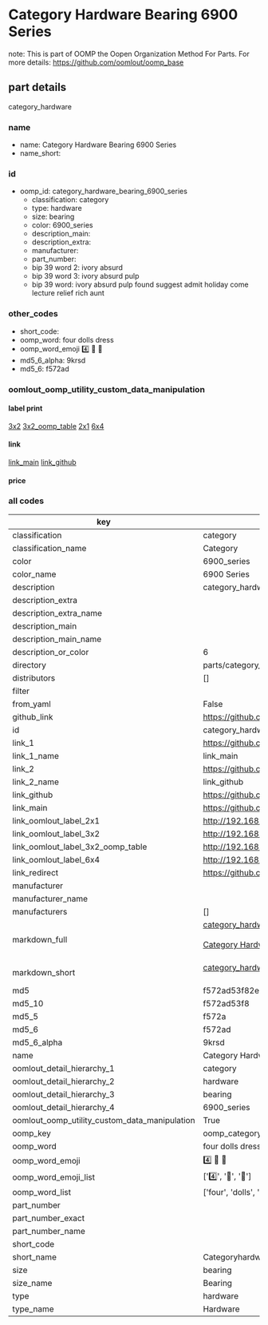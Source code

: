 # Category Hardware Bearing 6900 Series  

note: This is part of OOMP the Oopen Organization Method For Parts. For more details: https://github.com/oomlout/oomp_base

##  part details
  



category_hardware



### name
* name: Category Hardware Bearing 6900 Series
* name_short: 
### id
* oomp_id: category_hardware_bearing_6900_series
  * classification: category
  * type: hardware
  * size: bearing
  * color: 6900_series
  * description_main: 
  * description_extra: 
  * manufacturer: 
  * part_number: 
  * bip 39 word 2: ivory absurd
  * bip 39 word 3: ivory absurd pulp
  * bip 39 word: ivory absurd pulp found suggest admit holiday come lecture relief rich aunt

### other_codes
* short_code: 
* oomp_word: four dolls dress
* oomp_word_emoji :four: :dolls: :dress:
* md5_6_alpha: 9krsd
* md5_6: f572ad






### oomlout_oomp_utility_custom_data_manipulation
#### label print
[3x2](http://192.168.1.245:1112/?label=oomp%209krsd)
[3x2_oomp_table](http://192.168.1.108:1112/?label=oomp%209krsd)
[2x1](http://192.168.1.242:1112/?label=oomp%209krsd)
[6x4](http://192.168.1.55:1112/?label=oomp%209krsd)    

#### link

[link_main](https://github.com/oomlout/oomlout_oomp_version_1_messy/tree/main/parts/category_hardware_bearing_6900_series) [link_github](https://github.com/oomlout/oomlout_oomp_version_1_messy/tree/main/parts/category_hardware_bearing_6900_series)                             

#### price







### all codes 
| key | value |  
| --- | --- |  
| classification | category |  
| classification_name | Category |  
| color | 6900_series |  
| color_name | 6900 Series |  
| description | category_hardware |  
| description_extra |  |  
| description_extra_name |  |  
| description_main |  |  
| description_main_name |  |  
| description_or_color | 6  |  
| directory | parts/category_hardware_bearing_6900_series |  
| distributors | [] |  
| filter |  |  
| from_yaml | False |  
| github_link | https://github.com/oomlout/oomlout_oomp_part_src/tree/main/parts/category_hardware_bearing_6900_series |  
| id | category_hardware_bearing_6900_series |  
| link_1 | https://github.com/oomlout/oomlout_oomp_version_1_messy/tree/main/parts/category_hardware_bearing_6900_series |  
| link_1_name | link_main |  
| link_2 | https://github.com/oomlout/oomlout_oomp_version_1_messy/tree/main/parts/category_hardware_bearing_6900_series |  
| link_2_name | link_github |  
| link_github | https://github.com/oomlout/oomlout_oomp_version_1_messy/tree/main/parts/category_hardware_bearing_6900_series |  
| link_main | https://github.com/oomlout/oomlout_oomp_version_1_messy/tree/main/parts/category_hardware_bearing_6900_series |  
| link_oomlout_label_2x1 | http://192.168.1.242:1112/?label=oomp%209krsd |  
| link_oomlout_label_3x2 | http://192.168.1.245:1112/?label=oomp%209krsd |  
| link_oomlout_label_3x2_oomp_table | http://192.168.1.108:1112/?label=oomp%209krsd |  
| link_oomlout_label_6x4 | http://192.168.1.55:1112/?label=oomp%209krsd |  
| link_redirect | https://github.com/oomlout/oomlout_oomp_version_1_messy/tree/main/parts/category_hardware_bearing_6900_series |  
| manufacturer |  |  
| manufacturer_name |  |  
| manufacturers | [] |  
| markdown_full | [category_hardware_bearing_6900_series](none)<br>[](none)<br>[Category Hardware Bearing 6900 Series](none)<br><br> |  
| markdown_short | [category_hardware_bearing_6900_series](none)<br><br> |  
| md5 | f572ad53f82e0d980eec75c35ac043b7 |  
| md5_10 | f572ad53f8 |  
| md5_5 | f572a |  
| md5_6 | f572ad |  
| md5_6_alpha | 9krsd |  
| name | Category Hardware Bearing 6900 Series |  
| oomlout_detail_hierarchy_1 | category |  
| oomlout_detail_hierarchy_2 | hardware |  
| oomlout_detail_hierarchy_3 | bearing |  
| oomlout_detail_hierarchy_4 | 6900_series |  
| oomlout_oomp_utility_custom_data_manipulation | True |  
| oomp_key | oomp_category_hardware_bearing_6900_series |  
| oomp_word | four dolls dress |  
| oomp_word_emoji | :four: :dolls: :dress: |  
| oomp_word_emoji_list | [':four:', ':dolls:', ':dress:'] |  
| oomp_word_list | ['four', 'dolls', 'dress'] |  
| part_number |  |  
| part_number_exact |  |  
| part_number_name |  |  
| short_code |  |  
| short_name | Categoryhardware |  
| size | bearing |  
| size_name | Bearing |  
| type | hardware |  
| type_name | Hardware |  
